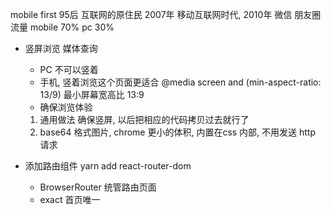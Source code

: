 mobile first 95后 互联网的原住民 
2007年 移动互联网时代, 2010年 微信 朋友圈
流量 mobile 70% pc 30%

- 竖屏浏览 媒体查询
    - PC 不可以竖着
    - 手机, 竖着浏览这个页面更适合 @media screen and (min-aspect-ratio: 13/9) 最小屏幕宽高比 13:9
    - 确保浏览体验
    1. 通用做法 确保竖屏, 以后把相应的代码拷贝过去就行了
    2. base64 格式图片, chrome 更小的体积, 内置在css 内部, 不用发送 http 请求

- 添加路由组件 yarn add react-router-dom
    -  BrowserRouter 统管路由页面
    -  exact 首页唯一